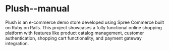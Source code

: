 # Plush--manual
Plush is an e-commerce demo store developed using Spree Commerce built on Ruby on Rails. This project showcases a fully functional online shopping platform with features like product catalog management, customer authentication, shopping cart functionality, and payment gateway integration. 
